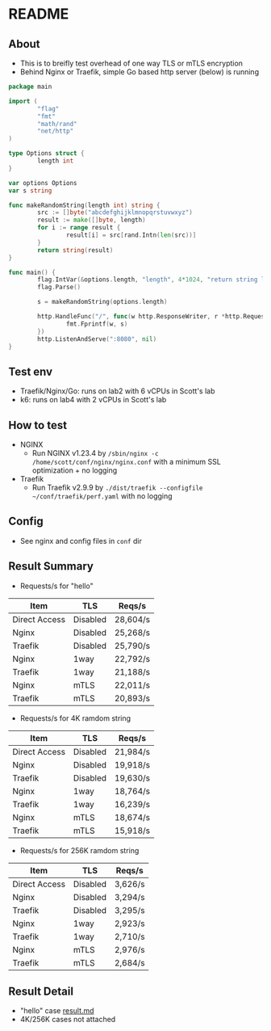 # README

## About

* This is to breifly test overhead of one way TLS or mTLS encryption
* Behind Nginx or Traefik, simple Go based http server (below) is running

```go
package main

import (
        "flag"
        "fmt"
        "math/rand"
        "net/http"
)

type Options struct {
        length int
}

var options Options
var s string

func makeRandomString(length int) string {
        src := []byte("abcdefghijklmnopqrstuvwxyz")
        result := make([]byte, length)
        for i := range result {
                result[i] = src[rand.Intn(len(src))]
        }
        return string(result)
}

func main() {
        flag.IntVar(&options.length, "length", 4*1024, "return string len")
        flag.Parse()

        s = makeRandomString(options.length)

        http.HandleFunc("/", func(w http.ResponseWriter, r *http.Request) {
                fmt.Fprintf(w, s)
        })
        http.ListenAndServe(":8080", nil)
}
```

## Test env

* Traefik/Nginx/Go: runs on lab2 with 6 vCPUs in Scott's lab
* k6: runs on lab4 with 2 vCPUs in Scott's lab

## How to test

* NGINX
  * Run NGINX v1.23.4 by `/sbin/nginx -c /home/scott/conf/nginx/nginx.conf` with a minimum SSL optimization + no logging
* Traefik
  * Run Traefik v2.9.9 by `./dist/traefik --configfile ~/conf/traefik/perf.yaml` with no logging

## Config

* See nginx and config files in `conf` dir


## Result Summary

* Requests/s for "hello"

| Item          | TLS      | Reqs/s   |
| ------------- | -------- | -------- |
| Direct Access | Disabled | 28,604/s |
| Nginx         | Disabled | 25,268/s |
| Traefik       | Disabled | 25,790/s |
| Nginx         | 1way     | 22,792/s |
| Traefik       | 1way     | 21,188/s |
| Nginx         | mTLS     | 22,011/s |
| Traefik       | mTLS     | 20,893/s |

* Requests/s for 4K ramdom string

| Item          | TLS      | Reqs/s   |
| ------------- | -------- | -------- |
| Direct Access | Disabled | 21,984/s |
| Nginx         | Disabled | 19,918/s |
| Traefik       | Disabled | 19,630/s |
| Nginx         | 1way     | 18,764/s |
| Traefik       | 1way     | 16,239/s |
| Nginx         | mTLS     | 18,674/s |
| Traefik       | mTLS     | 15,918/s |

* Requests/s for 256K ramdom string

| Item          | TLS      | Reqs/s   |
| ------------- | -------- | -------- |
| Direct Access | Disabled | 3,626/s  |
| Nginx         | Disabled | 3,294/s  |
| Traefik       | Disabled | 3,295/s  |
| Nginx         | 1way     | 2,923/s  |
| Traefik       | 1way     | 2,710/s  |
| Nginx         | mTLS     | 2,976/s  |
| Traefik       | mTLS     | 2,684/s  |


## Result Detail

* "hello" case [result.md](result.md)
* 4K/256K cases not attached


